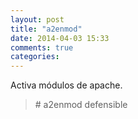 ```yaml
---
layout: post
title: "a2enmod"
date: 2014-04-03 15:33
comments: true
categories: 
---
```

Activa módulos de apache.

>\# a2enmod defensible

